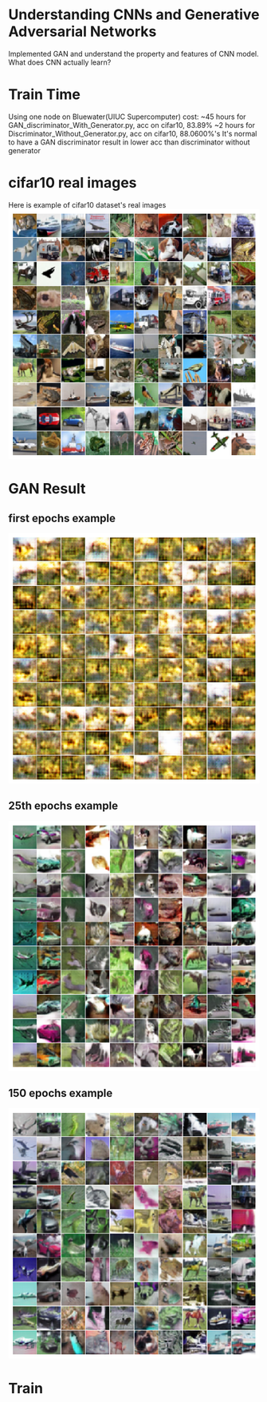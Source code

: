 # Understanding CNNs and Generative Adversarial Networks
Implemented GAN and understand the property and features of CNN model.
What does CNN actually learn?

# Train Time

Using one node on Bluewater(UIUC Supercomputer) cost:
~45 hours for GAN_discriminator_With_Generator.py, acc on cifar10, 83.89%
~2 hours for Discriminator_Without_Generator.py, acc on cifar10, 88.0600%'s
It's normal to have a GAN discriminator result in lower acc than discriminator without generator 

# cifar10 real images
Here is example of cifar10 dataset's real images
![1 epochs example](./real_images.png)


# GAN Result
## first epochs example
![1 epochs example](./GAN_Output_Exampel/000.png)
## 25th epochs example

![25 epochs example](./GAN_Output_Exampel/025.png)

## 150 epochs example
![150 epochs example](./GAN_Output_Exampel/150.png)

# Train
